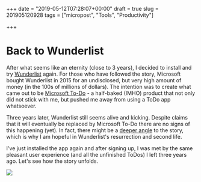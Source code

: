 +++
date = "2019-05-12T07:28:07+00:00"
draft = true
slug = 201905120928
tags = ["micropost", "Tools", "Productivity"]

+++
# Back to Wunderlist

After what seems like an eternity (close to 3 years), I decided to install and try [Wunderlist](https://www.wunderlist.com/) again. For those who have followed the story, Microsoft bought Wunderlist in 2015 for an undisclosed, but very high amount of money (in the 100s of millions of dollars). The intention was to create what came out to be [Microsoft To-Do](https://todo.microsoft.com/en-us) - a half-baked (IMHO) product that not only did not stick with me, but pushed me away from using a ToDo app whatsoever.

Three years later, Wunderlist still seems alive and kicking. Despite claims that it will eventually be replaced by Microsoft To-Do there are no signs of this happening (yet). In fact, there might be a [deeper angle](https://www.theverge.com/2018/3/21/17146308/microsoft-wunderlist-to-do-app-acquisition-complicated) to the story, which is why I am hopeful in Wunderlist's resurrection and second life.

I've just installed the app again and after signing up, I was met by the same pleasant user experience (and all the unfinished ToDos) I left three years ago. Let's see how the story unfolds.

![](https://dr0wv9n0kx6h5.cloudfront.net/4f8fe5befb0b95eda676c05faea99bfed39c0b42/content/twodevices@2x.png)